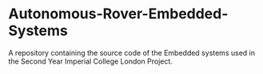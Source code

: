 # Autonomous-Rover-Embedded-Systems
A repository containing the source code of the Embedded systems used in the Second Year Imperial College London Project.
